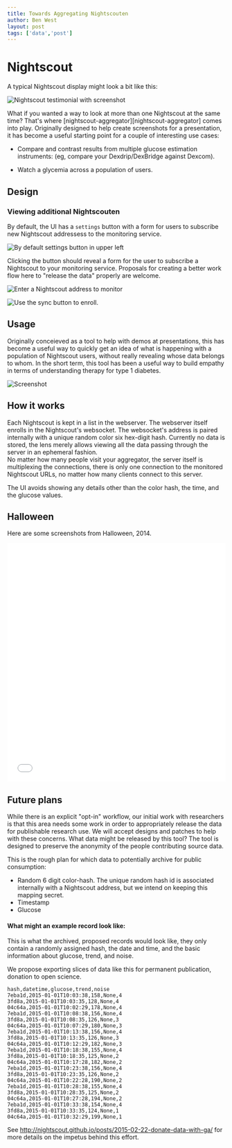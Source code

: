 ```yaml
---
title: Towards Aggregating Nightscouten
author: Ben West
layout: post
tags: ['data','post']
---
```


# Nightscout

A typical Nightscout display might look a bit like this:

![Nightscout testimonial with screenshot][screenshot-nightscout]

What if you wanted a way to look at more than one Nightscout at the
same time?  That's where
[nightscout-aggregator][nightscout-aggregator] comes into play.
Originally designed to help create screenshots for a presentation, it
has become a useful starting point for a couple of interesting use
cases:

* Compare and contrast results from multiple glucose estimation
  instruments: (eg, compare your Dexdrip/DexBridge against Dexcom).

* Watch a glycemia across a population of users.

[screenshot-nightscout]: http://bewest.github.io/ns-ms-present/images/03-why/drop-like-a-rock.png
[nightscout-aggegator]: http://bewest.github.io/ns-ms-present/images/04-aggregate/halloween-05.png 


## Design

### Viewing additional Nightscouten

By default, the UI has a `settings` button with a form for users to
subscribe new Nightscout addressess to the monitoring service.

![By default settings button in upper left][settings-button]

Clicking the button should reveal a form for the user to subscribe a
Nightscout to your monitoring service.  Proposals for creating a
better work flow here to "release the data" properly are welcome.

![Enter a Nightscout address to monitor][subscribe-form]

![Use the sync button to enroll.][subscribe-form-filled]


## Usage

Originally conceieved as a tool to help with demos at presentations,
this has become a useful way to quickly get an idea of what is
happening with a population of Nightscout users, without really
revealing whose data belongs to whom.  In the short term, this tool
has been a useful way to build empathy in terms of understanding
therapy for type 1 diabetes.

![Screenshot][screenshot-overview]


## How it works

Each Nightscout is kept in a list in the webserver.  The webserver
itself enrolls in the Nightscout's websocket.  The websocket's address
is paired internally with a unique random color six hex-digit hash.
Currently no data is stored, the lens merely allows viewing all the
data passing through the server in an ephemeral fashion.  
No matter how many people visit your aggregator, the
server itself is multiplexing the connections, there is only one
connection to the monitored Nightscout URLs, no matter how many
clients connect to this server.  

The UI avoids showing any details other than the color hash, the time,
and the glucose values.

[settings-button]: http://i.imgur.com/G4E3OhF.png?1
[subscribe-form]: http://i.imgur.com/sinmnrp.png
[subscribe-form-filled]: http://i.imgur.com/KSJwzkB.png
[screenshot-overview]: http://bewest.github.io/ns-ms-present/images/04-aggregate/halloween-05.png


## Halloween
Here are some screenshots from Halloween, 2014.

<iframe class="imgur-album" width="100%" height="550" frameborder="0"
src="//imgur.com/a/avUf6/embed"></iframe>


## Future plans

While there is an explicit "opt-in" workflow, our initial work with
researchers is that this area needs some work in order to
appropriately release the data for publishable research use.  We will
accept designs and patches to help with these concerns.
What data might be released by this tool?  The tool is designed to
preserve the anonymity of the people contributing source data.

This is the rough plan for which data to potentially archive for
public consumption:

*  Random 6 digit color-hash.  The unique random hash id is associated
   internally with a Nightscout address, but we intend on keeping this
   mapping secret.
* Timestamp
* Glucose

#### What might an example record look like:

This is what the archived, proposed records would look like, they only
contain a randomly assigned hash, the date and time, and the basic
information about glucose, trend, and noise.

We propose exporting slices of data like this for permanent
publication, donation to open science.

```csv
hash,datetime,glucose,trend,noise
7eba1d,2015-01-01T10:03:38,158,None,4
3fd8a,2015-01-01T10:03:35,128,None,4
04c64a,2015-01-01T10:02:29,178,None,4
7eba1d,2015-01-01T10:08:38,156,None,4
3fd8a,2015-01-01T10:08:35,126,None,3
04c64a,2015-01-01T10:07:29,180,None,3
7eba1d,2015-01-01T10:13:38,156,None,4
3fd8a,2015-01-01T10:13:35,126,None,3
04c64a,2015-01-01T10:12:29,182,None,3
7eba1d,2015-01-01T10:18:38,155,None,4
3fd8a,2015-01-01T10:18:35,125,None,2
04c64a,2015-01-01T10:17:28,182,None,2
7eba1d,2015-01-01T10:23:38,156,None,4
3fd8a,2015-01-01T10:23:35,126,None,2
04c64a,2015-01-01T10:22:28,190,None,2
7eba1d,2015-01-01T10:28:38,155,None,4
3fd8a,2015-01-01T10:28:35,125,None,2
04c64a,2015-01-01T10:27:28,194,None,2
7eba1d,2015-01-01T10:33:38,154,None,4
3fd8a,2015-01-01T10:33:35,124,None,1
04c64a,2015-01-01T10:32:29,199,None,1
```

See http://nightscout.github.io/posts/2015-02-22-donate-data-with-ga/
for more details on the impetus behind this effort.



